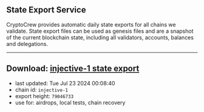 ## State Export Service
CryptoCrew provides automatic daily state exports for all chains we validate. State export files can be used as genesis files and are a snapshot of the current blockchain state, including all validators, accounts, balances and delegations.

---
**Download: [injective-1 state export](https://dl-eu2.ccvalidators.com/SERVICE/injective/injective-1_export_79046733.json)**
---

- last updated: Tue Jul 23 2024 00:08:40
- chain id: `injective-1`
- export height: `79046733`
- use for: airdrops, local tests, chain recovery
